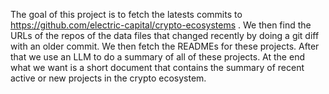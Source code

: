 The goal of this project is to fetch the latests commits to https://github.com/electric-capital/crypto-ecosystems . We then find the URLs of the repos of the data files that changed recently by doing a git diff with an older commit. We then fetch the READMEs for these projects. After that we use an LLM to do a summary of all of these projects. At the end what we want is a short document that contains the summary of recent active or new projects in the crypto ecosystem.